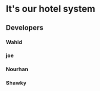 <h1>It's our hotel system </h1>
<h2>Developers</h2>
<h3>Wahid</h3>
<h3>joe</h3>
<h3>Nourhan</h3>
<h3>Shawky</h3>
